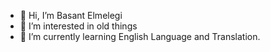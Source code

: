 - 👋 Hi, I’m Basant Elmelegi
- 👀 I’m interested in old things
- 🌱 I’m currently learning
English Language and Translation.

<!---
basantelmelegi/basantelmelegi is a ✨ special ✨ repository because its `README.md` (this file) appears on your GitHub profile.
You can click the Preview link to take a look at your changes.
--->
